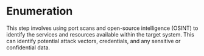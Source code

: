 # Enumeration

This step involves using port scans and open-source intelligence (OSINT) to identify the services and resources available within the target system. This can identify potential attack vectors, credentials, and any sensitive or confidential data.
